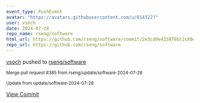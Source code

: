```yaml
---
event_type: PushEvent
avatar: "https://avatars.githubusercontent.com/u/814322?"
user: vsoch
date: 2024-07-28
repo_name: rseng/software
html_url: https://github.com/rseng/software/commit/2e3cd0e415076bc2c8040ca7552ac809476d5337
repo_url: https://github.com/rseng/software
---
```


<a href='https://github.com/vsoch' target='_blank'>vsoch</a> pushed to <a href='https://github.com/rseng/software' target='_blank'>rseng/software</a>

<small>Merge pull request #385 from rseng/update/software-2024-07-28

Update from update/software-2024-07-28</small>

<a href='https://github.com/rseng/software/commit/2e3cd0e415076bc2c8040ca7552ac809476d5337' target='_blank'>View Commit</a>